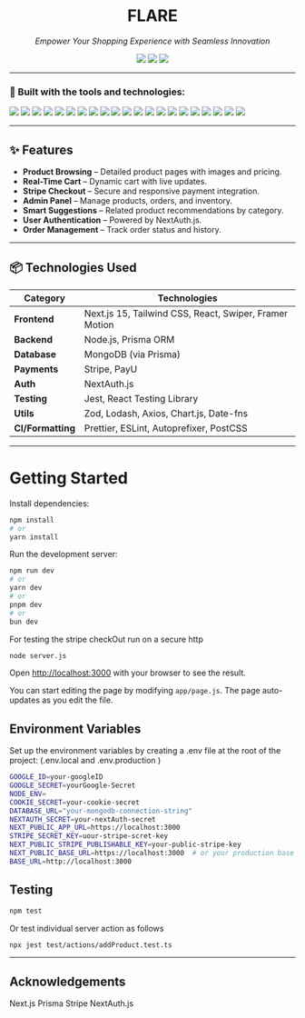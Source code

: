 <h1 align="center">FLARE</h1>

<p align="center">
  <i>Empower Your Shopping Experience with Seamless Innovation</i>
</p>

<p align="center">
  <img src="https://img.shields.io/badge/last%20commit-june-2ea44f?style=flat-square" />
  <img src="https://img.shields.io/badge/typescript-85%25-blue?style=flat-square" />
  <img src="https://img.shields.io/badge/languages-4-lightgrey?style=flat-square" />
</p>

---

### 🔧 Built with the tools and technologies:

<p>
  <img src="https://img.shields.io/badge/JSON-black?logo=json&style=for-the-badge" />
  <img src="https://img.shields.io/badge/Markdown-black?logo=markdown&style=for-the-badge" />
  <img src="https://img.shields.io/badge/npm-red?logo=npm&style=for-the-badge" />
  <img src="https://img.shields.io/badge/Autoprefixer-ff69b4?logo=autoprefixer&style=for-the-badge" />
  <img src="https://img.shields.io/badge/PostCSS-dd3a0a?logo=postcss&style=for-the-badge" />
  <img src="https://img.shields.io/badge/Prettier-f7b93e?logo=prettier&style=for-the-badge" />
  <img src="https://img.shields.io/badge/.ENV-black?style=for-the-badge" />
  <img src="https://img.shields.io/badge/JavaScript-yellow?logo=javascript&style=for-the-badge" />
  <img src="https://img.shields.io/badge/MongoDB-47A248?logo=mongodb&logoColor=white&style=for-the-badge" />
  <img src="https://img.shields.io/badge/React-61DAFB?logo=react&style=for-the-badge" />
  <img src="https://img.shields.io/badge/TypeScript-3178C6?logo=typescript&style=for-the-badge" />
  <img src="https://img.shields.io/badge/Lodash-3492FF?style=for-the-badge" />
  <img src="https://img.shields.io/badge/Prisma-2D3748?logo=prisma&style=for-the-badge" />
  <img src="https://img.shields.io/badge/Zod-4B32C3?style=for-the-badge" />
  <img src="https://img.shields.io/badge/Stripe-635BFF?logo=stripe&style=for-the-badge" />
  <img src="https://img.shields.io/badge/ESLint-4B32C3?logo=eslint&style=for-the-badge" />
  <img src="https://img.shields.io/badge/Swiper-6332F6?logo=swiper&style=for-the-badge" />
  <img src="https://img.shields.io/badge/Axios-5A29E4?style=for-the-badge" />
  <img src="https://img.shields.io/badge/date--fns-fc6b58?style=for-the-badge" />
  <img src="https://img.shields.io/badge/Chart.js-FF6384?logo=chartdotjs&style=for-the-badge" />
  <img src="https://img.shields.io/badge/Jest-C21325?logo=jest&style=for-the-badge" />
</p>

---

## ✨ Features

- **Product Browsing** – Detailed product pages with images and pricing.
- **Real-Time Cart** – Dynamic cart with live updates.
- **Stripe Checkout** – Secure and responsive payment integration.
- **Admin Panel** – Manage products, orders, and inventory.
- **Smart Suggestions** – Related product recommendations by category.
- **User Authentication** – Powered by NextAuth.js.
- **Order Management** – Track order status and history.

---

## 📦 Technologies Used

| Category        | Technologies                                                                 |
|----------------|-------------------------------------------------------------------------------|
| **Frontend**    | Next.js 15, Tailwind CSS, React, Swiper, Framer Motion                       |
| **Backend**     | Node.js, Prisma ORM                                                          |
| **Database**    | MongoDB (via Prisma)                                                         |
| **Payments**    | Stripe, PayU                                                                 |
| **Auth**        | NextAuth.js                                                                  |
| **Testing**     | Jest, React Testing Library                                                  |
| **Utils**       | Zod, Lodash, Axios, Chart.js, Date-fns                                       |
| **CI/Formatting**| Prettier, ESLint, Autoprefixer, PostCSS                                     |

---

# Getting Started

Install dependencies:

```bash
npm install
# or
yarn install
```


Run the development server:

```bash
npm run dev
# or
yarn dev
# or
pnpm dev
# or
bun dev
```

For testing the stripe checkOut run on a secure http

```bash
node server.js
```


Open [http://localhost:3000](http://localhost:3000) with your browser to see the result.

You can start editing the page by modifying `app/page.js`. The page auto-updates as you edit the file.

## Environment Variables


Set up the environment variables by creating a .env file at the root of the project:  (.env.local  and   .env.production )

```bash
GOOGLE_ID=your-googleID
GOOGLE_SECRET=yourGoogle-Secret
NODE_ENV=
COOKIE_SECRET=your-cookie-secret
DATABASE_URL="your-mongodb-connection-string"
NEXTAUTH_SECRET=your-nextAuth-secret
NEXT_PUBLIC_APP_URL=https://localhost:3000 
STRIPE_SECRET_KEY=uour-stripe-scret-key
NEXT_PUBLIC_STRIPE_PUBLISHABLE_KEY=your-public-stripe-key
NEXT_PUBLIC_BASE_URL=https://localhost:3000  # or your production base URL
BASE_URL=http://localhost:3000
```


## Testing

```bash
npm test
```

Or test individual server action as follows

```bash
npx jest test/actions/addProduct.test.ts
```

---


## Acknowledgements

Next.js
Prisma
Stripe
NextAuth.js


